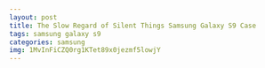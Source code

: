 ```yaml
---
layout: post
title: The Slow Regard of Silent Things Samsung Galaxy S9 Case
tags: samsung galaxy s9
categories: samsung
img: 1MvInFiCZQ0rg1KTet89x0jezmf5lowjY
---
```

